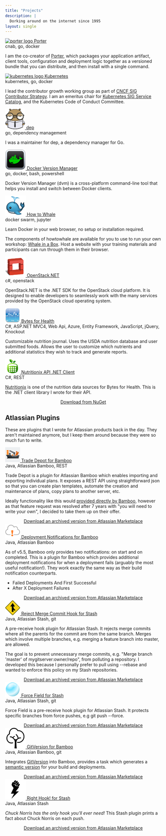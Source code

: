 ```yaml
---
title: "Projects"
description: |
  Dorking around on the internet since 1995
layout: single
---
```


<div class="projects">
    <div class="project">
        <div class="title">
            <a href="https://porter.sh">
                <img src="/images/porter.png" alt="porter logo" title="cartoon cat head, smiling wearing a red bellhop hat"/>
                Porter
            </a>
        </div>
        <div class="technologies">cnab, go, docker</div>
        <p class="description">
          I am the co-creator of <a href="https://porter.sh">Porter</a>, which packages your application artifact, client tools, configuration and deployment logic together as a versioned bundle that you can distribute, and then install with a single command.
        </p>
    </div>
    <div class="project">
        <div class="title">
            <a href="https://kubernetes.io">
                <img src="/images/k8s.png" alt="kubernetes logo" title="Whales in Boats"/>
                Kubernetes
            </a>
        </div>
        <div class="technologies">kubernetes, go, docker</div>
        <p class="description">
          I lead the contributor growth working group as part of <a href="https://github.com/cncf/sig-contributor-strategy/">CNCF SIG Contributor Strategy</a>.
          I am an emeritus chair for <a href="http://svc-cat.io">Kubernetes SIG Service Catalog</a>,
          and the Kubernetes Code of Conduct Committee.
        </p>
    </div>
    <div class="project">
        <div class="title">
            <a href="https://github.com/golang/dep">
                <img src="/images/dep-icon.png" alt="nerdy gopher" title="Gophers!"/>
                dep
            </a>
        </div>
        <div class="technologies">go, dependency management</div>
        <p class="description">
          I was a maintainer for dep, a dependency manager for Go.
        </p>
    </div>
    <div class="project">
        <div class="title">
            <a href="https://howtowhale.github.io/dvm/">
                <img src="/images/dvm.png" alt="dvm Logo" title="Docker Version Manager"/>
                Docker Version Manager
            </a>
        </div>
        <div class="technologies">go, docker, bash, powershell</div>
        <p class="description">
          Docker Version Manager (dvm) is a cross-platform command-line tool that helps you install and switch between Docker clients.
        </p>
    </div>
    <div class="project">
        <div class="title">
            <a href="http://howtowhale.com">
                <img src="/images/howtowhale.png" alt="" title="Spouting Whale"/>
                How to Whale
            </a>
        </div>
        <div class="technologies">docker swarm, jupyter</div>
        <p class="description">
          Learn Docker in your web browser, no setup or installation required.
        </p>
        <p class="description">
          The components of howtowhale are available for you to use to run your own workshop: <a href="http://whaleinabox.com">Whale in a Box</a>. Host a website with your training materials and
          participants can run through them in their browser.
        </p>
    </div>
    <div class="project">
        <div class="title">
            <a href="http://github.com/openstacknetsdk/openstack.net">
                <img src="/images/openstack.png" alt="OpenStack Logo" title="OpenStack.NET"/>
                OpenStack.NET
            </a>
        </div>
        <div class="technologies">c#, openstack</div>
        <p class="description">
          OpenStack.NET is the .NET SDK for the OpenStack cloud platform. It is designed to enable developers to seamlessly work with the many services provided by the OpenStack cloud operating system.
        </p>
    </div>
    <div class="project">
        <div class="title">
            <a href="http://bytesforhealth.com">
                <img src="/images/bytesforhealth.png" alt="Bytes for Health" title="Bytes for Health"/>
                Bytes for Health
            </a>
        </div>
        <div class="technologies">C#, ASP.NET MVC4, Web Api, Azure, Entity Framework, JavaScript, jQuery,
            Knockout</div>
        <p class="description">
          Customizable nutrition journal. Uses the USDA nutrition database and user submitted
            foods. Allows the user to customize which nutrients and additional statistics they
            wish to track and generate reports.
          </p>
    </div>
    <div class="project">
        <div class="title">
            <a href="https://github.com/carolynvs/nutritionix">
                <img src="/images/nutritionix.png" alt="Nutritionix Logo" title="Nutritionix API .NET Client"/>
                Nutritionix API .NET Client
            </a>
        </div>
        <div class="technologies">C#, REST</div>
        <p class="description"><a href="http://nutritionix.com">Nutritionix</a> is one of the nutrition data sources for Bytes for Health. This is the .NET client library I wrote for their API.</p>
        <center><a href="http://www.nuget.org/packages/nutritionix">Download from NuGet</a></center>
    </div>

<h2 id="atlassian">Atlassian Plugins</h2>
<p>
  These are plugins that I wrote for Atlassian products back in the day. They aren't maintained anymore, but I keep them around because they were so much fun to write.
</p>

<div class="project">
    <div class="title">
        <a href="https://bitbucket.org/carolynvs/bamboo-trade-depot">
            <img src="/images/trade-depot.png" alt="Cargo Ship" title="Trade Depot"/>
            Trade Depot for Bamboo
        </a>
    </div>
    <div class="technologies">Java, Atlassian Bamboo, REST</div>
    <div class="description">
    	<p>
        Trade Depot is a plugin for Atlassian Bamboo which enables importing and exporting individual plans. It exposes a REST API using straightforward json so that you can create plan templates, automate the creation and maintenance of plans, copy plans to another server, etc.
      </p>
    	<p>
        Ideally functionality like this would <a href="https://jira.atlassian.com/browse/BAM-1223">provided directly by Bamboo</a>, however as that feature request was resolved after 7 years with "you will need to write your own", I decided to take them up on their offer.
      </p>
    	<center><a href="https://marketplace.atlassian.com/plugins/com.carolynvs.trade_depot">Download an archived version from Atlassian Marketplace</a></center>
    </div>
</div>

<div class="project">
    <div class="title">
        <a href="https://bitbucket.org/carolynvs/bamboo-deployment-notifications">
            <img src="/images/deployment-notifications.png" alt="Cloud Alert!" title="Deployment Notifications"/>
            Deployment Notifications for Bamboo
        </a>
    </div>
    <div class="technologies">Java, Atlassian Bamboo</div>
    <div class="description">
    	<p>
        As of v5.5, Bamboo only provides two notifications: on start and on completed. This is a plugin for Bamboo which provides additional deployment notifications for when a deployment fails (arguably the most useful notification!). They work exactly the same way as their build notification counterparts.
      </p>
      <ul>
        <li>Failed Deployments And First Successful</li>
        <li>After X Deployment Failures</li>
      </ul>
    	<center><a href="https://marketplace.atlassian.com/plugins/com.carolynvs.deployment-notifications">Download an archived version from Atlassian Marketplace</a></center>
    </div>
</div>

<div class="project">
    <div class="title">
        <a href="https://bitbucket.org/carolynvs/reject-merge-commit-hook">
            <img src="/images/reject-merge-commit-hook.png" alt="Merge Sign" title="Reject Merge Commit Hook"/>
            Reject Merge Commit Hook for Stash
        </a>
    </div>
    <div class="technologies">Java, Atlassian Stash, git</div>
    <div class="description">
        <p>
          A pre-receive hook plugin for Atlassian Stash. It rejects merge commits where all the parents for the commit are from the same branch. Merges which involve multiple branches, e.g. merging a feature branch into master, are allowed.
        </p>
        <p>
          The goal is to prevent unnecessary merge commits, e.g. "Merge branch 'master' of mygitserver:owner/repo", from polluting a repository. I developed this because I personally prefer to pull using --rebase and wanted to enforce this policy on my Stash repositories.
        </p>
        <center><a href="https://marketplace.atlassian.com/plugins/com.carolynvs.reject-merge-commit-hook">Download an archived version from Atlassian Marketplace</a></center>
    </div>
</div>

<div class="project">
    <div class="title">
        <a href="https://bitbucket.org/carolynvs/stash-force-field">
            <img src="/images/force-field.png" alt="Force Field" title="Force Field"/>
            Force Field for Stash
        </a>
    </div>
    <div class="technologies">Java, Atlassian Stash, git</div>
    <div class="description">
    	<p>
        Force Field is a pre-receive hook plugin for Atlassian Stash. It protects specific branches from force pushes, e.g git push --force.
      </p>
    	<center><a href="https://marketplace.atlassian.com/plugins/com.carolynvs.force-field">Download an archived version from Atlassian Marketplace</a></center>
    </div>
</div>

<div class="project">
    <div class="title">
        <a href="/projects/gitversion/">
            <img src="/images/gitversion.png" alt="Happy Tree" title="GitVersion for Bamboo"/>
            GitVersion for Bamboo
        </a>
    </div>
    <div class="technologies">Java, Atlassian Bamboo, git</div>
    <div class="description">
        <p>
          Integrates <a href="https://github.com/GitTools/GitVersion">GitVersion</a> into Bamboo, provides a task which generates a <a href="http://semver.org">semantic version</a> for your build and deployments.
        </p>
        <center><a href="https://marketplace.atlassian.com/plugins/com.carolynvs.gitversion">Download an archived version from Atlassian Marketplace</a></center>
    </div>
</div>

<div class="project">
    <div class="title">
        <a href="/projects/right-hook/">
            <img src="/images/right-hook.png" alt="Lightning Fist of Fury" title="Right Hook! for Stash"/>
            Right Hook! for Stash
        </a>
    </div>
    <div class="technologies">Java, Atlassian Stash</div>
    <div class="description">
        <p>
          <em>Chuck Norris has the only hook you'll ever need!</em> This Stash plugin prints a fact about Chuck Norris on each push.
        </p>
        <center><a href="https://marketplace.atlassian.com/plugins/com.carolynvs.right-hook">Download an archived version from Atlassian Marketplace</a></center>
    </div>
</div>
</div>
